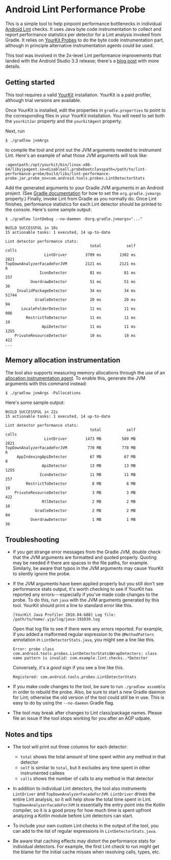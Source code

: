 Android Lint Performance Probe
===

This is a simple tool to help pinpoint performance bottlenecks in individual
[Android Lint](https://developer.android.com/studio/write/lint) checks. It uses Java byte code instrumentation to
collect and report performance statistics per detector for a Lint analysis invoked from Gradle. It relies on
[YourKit Probes](https://www.yourkit.com/docs/java/help/probe_class.jsp) to do the byte code instrumentation part,
although in principle alternative instrumentation agents could be used.

This tool was involved in the 2x-level Lint performance improvements that landed with the Android Studio 3.3 release;
there's a [blog post](https://link.medium.com/ppyrkiQEPV) with more details.


Getting started
---

This tool requires a valid [YourKit](https://www.yourkit.com/download/) installation. YourKit is a paid profiler,
although trial versions are available.

Once YourKit is installed, edit the properties in `gradle.properties` to point to the corresponding files in your
YourKit installation. You will need to set both the `yourkitJar` property and the `yourkitAgent` property.

Next, run
```
$ ./gradlew jvmArgs
```
to compile the tool and print out the JVM arguments needed to instrument Lint. Here's an example of what
those JVM arguments will look like:

```
-agentpath:/opt/yourkit/bin/linux-x86-64/libyjpagent.so=disableall,probebootclasspath=/path/to/lint-performance-probe/build/libs/lint-performance-probe.jar,probe_on=com.android.tools.probes.LintDetectorStats
```

Add the generated arguments to your Gradle JVM arguments in an Android project. (See [Gradle
documentation](https://docs.gradle.org/current/userguide/build_environment.html#sec:gradle_configuration_properties)
for how to set the `org.gradle.jvmargs` property.) Finally, invoke Lint from Gradle as you normally do. Once Lint
finishes, performance statistics for each Lint detector should be printed to the console. Here's some sample output:
```
$ ./gradlew lintDebug --no-daemon -Dorg.gradle.jvmargs="..."

BUILD SUCCESSFUL in 10s
15 actionable tasks: 1 executed, 14 up-to-date

Lint detector performance stats:
                                     total           self          calls
                 LintDriver        3709 ms        1302 ms           2821
TopDownAnalyzerFacadeForJVM        2121 ms        2121 ms              6
               IconDetector          81 ms          81 ms            257
           OverdrawDetector          51 ms          51 ms             36
     InvalidPackageDetector          34 ms          34 ms          51744
             GradleDetector          20 ms          20 ms             94
       LocaleFolderDetector          11 ms          11 ms            986
         RestrictToDetector          11 ms          11 ms             19
                ApiDetector          11 ms          11 ms           1255
    PrivateResourceDetector          10 ms          10 ms            422
...
```

Memory allocation instrumentation
---

The tool also supports measuring memory allocations through the use of an
[allocation instrumentation agent](https://github.com/google/allocation-instrumenter). To enable this, generate the JVM
arguments with this command instead:
```
$ ./gradlew jvmArgs -Pallocations
```

Here's some sample output:
```
BUILD SUCCESSFUL in 22s
15 actionable tasks: 1 executed, 14 up-to-date

Lint detector performance stats:
                                     total           self          calls
                 LintDriver        1473 MB         589 MB           2821
TopDownAnalyzerFacadeForJVM         770 MB         770 MB              6
     AppIndexingApiDetector          67 MB          67 MB              8
                ApiDetector          13 MB          13 MB           1255
               IconDetector          11 MB          11 MB            257
         RestrictToDetector           8 MB           8 MB             19
    PrivateResourceDetector           3 MB           3 MB            422
                RtlDetector           2 MB           2 MB             10
             GradleDetector           2 MB           2 MB             94
           OverdrawDetector           1 MB           1 MB             36
```


Troubleshooting
---

- If you get strange error messages from the Gradle JVM, double check that the JVM arguments are formatted
  and quoted properly. Quoting may be needed if there are spaces in the file paths, for example. Similarly,
  be aware that typos in the JVM arguments may cause YourKit to silently ignore the probe.

- If the JVM arguments have been applied properly but you still don't see performance stats output, it's worth checking
  to see if YourKit has reported any errors---especially if you've made code changes to the probe. To do this, run
  `java` with the JVM arguments generated by this tool. YourKit should print a line to standard error
  like this.
  ```
  [YourKit Java Profiler 2018.04-b88] Log file: /path/to/home/.yjp/log/java-191039.log
  ```
  Open that log file to see if there were any errors reported. For example, if you added a malformed regular
  expression to the `@MethodPattern` annotation in `LintDetectorStats.java`, you might see a line like this.
  ```
  Error: probe class com.android.tools.probes.LintDetectorStats$WrapDetectors: class name pattern is invalid: com.example.lint.checks..*Detector
  ```
  Conversely, it's a _good_ sign if you see a line like this.
  ```
  Registered: com.android.tools.probes.LintDetectorStats
  ```

- If you make code changes to the tool, be sure to run `./gradlew assemble` in order to rebuild the probe.
  Also, be sure to start a new Gradle daemon for Lint; otherwise the old version of the tool could still be in use.
  This is easy to do by using the `--no-daemon` Gradle flag.

- The tool may break after changes to Lint class/package names.
  Please file an issue if the tool stops working for you after an AGP udpate.


Notes and tips
---

- The tool will print out three columns for each detector:
  - `total` shows the total amount of time spent within any method in that detector
  - `self` is similar to `total`, but it excludes any time spent in other instrumented callees
  - `calls` shows the number of calls to any method in that detector

- In addition to individual Lint detectors, the tool also instruments `LintDriver` and `TopDownAnalyzerFacadeForJVM`.
  `LintDriver` drives the entire Lint analysis, so it will help show the total time spent in Lint.
  `TopDownAnalyzerFacadeForJVM` is essentially the entry point into the Kotlin compiler, so it is a good proxy for
  how much time is spent upfront analyzing a Kotlin module before Lint detectors can start.

- To include your own custom Lint checks in the output of the tool, you can add to the list of regular expressions
  in `LintDetectorStats.java`.

- Be aware that caching effects may distort the performance stats for individual detectors.
  For example, the first Lint check to run might get the blame for the initial cache misses when resolving
  calls, types, etc.
